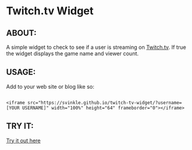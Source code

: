 # Twitch.tv Widget

## ABOUT:

A simple widget to check to see if a user is streaming on [Twitch.tv](https://twitch.tv). If true the widget displays the game name and viewer count.

## USAGE:

Add to your web site or blog like so:

<pre><code>
&lt;iframe src="https://svinkle.github.io/twitch-tv-widget/?username=[YOUR USERNAME]" width="100%" height="64" frameborder="0"&gt;&lt;/iframe&gt;
</code></pre>

## TRY IT:

[Try it out here](https://svinkle.github.io/twitch-tv-widget/?username=)
